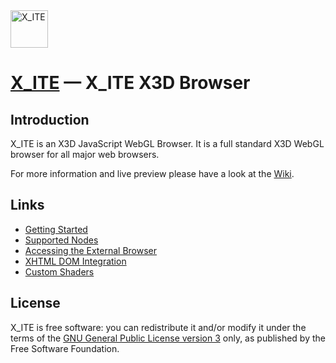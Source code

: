 <img alt="X_ITE" src="https://rawgit.com/create3000/x_ite/master/meta/logo/logo.svg" width="60" height="60"/>

[X_ITE](https://github.com/create3000/x_ite/wiki) — X_ITE X3D Browser
==================================================

Introduction
--------------------------------------

X_ITE is an X3D JavaScript WebGL Browser. It is a full standard X3D WebGL browser for all major web browsers.

For more information and live preview please have a look at the [Wiki](https://github.com/create3000/x_ite/wiki).

Links
--------------------------------------
* [Getting Started](https://github.com/create3000/x_ite/wiki)
* [Supported Nodes](http://create3000.de/x_ite/supported-nodes/)
* [Accessing the External Browser](http://create3000.de/x_ite/accessing-the-external-browser/)
* [XHTML DOM Integration](http://create3000.de/x_ite/xhtml-dom-integration/)
* [Custom Shaders](https://github.com/create3000/x_ite/wiki/Custom-Shaders)

License
--------------------------------------
X_ITE is free software: you can redistribute it and/or modify it under the terms of
the [GNU General Public License version 3](LICENSE.md) only, as published by the Free Software Foundation.
